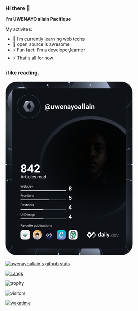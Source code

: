 ### Hi there 👋

**I'm  UWENAYO allain Pacifique**

My activites:
* 🌱 I’m currently learning web techs
* 👯 open source is awesome
* ⚡ Fun fact: I'm a developer,learner
* ⚡ That's all for now
### i like reading.
<a href="https://app.daily.dev/uwenayoallain"><img src="https://github.com/uwenayoallain/uwenayoallain/blob/main/devcard.svg" width="400" alt="Yarison Allain's Dev Card"/></a>

[![uwenayoallain's github stats](https://github-readme-stats.vercel.app/api?username=uwenayoallain&show_icons=true&include_all_commits=true&count_private=true)](https://github.com/anuraghazra/github-readme-stats)

[![Langs](https://github-readme-stats.vercel.app/api/top-langs/?username=uwenayoallain&hide=Eagle&layout=compact)](https://github.com/anuraghazra/github-readme-stats)

![trophy](https://github-profile-trophy.vercel.app/?username=uwenayoallain&row=1&column=7&theme=flat&theme=alduin&margin-w=25&margin-h=25)

![visitors](https://visitor-badge.glitch.me/badge?page_id=uwenayoallain.uwenayoallain) 

[![wakatime](https://wakatime.com/badge/user/f91fe63d-5624-465b-974c-5bfad27ef46d.svg)](https://wakatime.com/@f91fe63d-5624-465b-974c-5bfad27ef46d)

